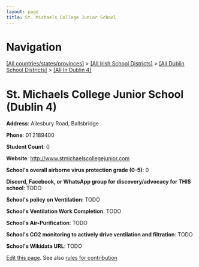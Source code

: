 ```yaml
---
layout: page
title: St. Michaels College Junior School
---
```

# Navigation

[[All countries/states/provinces]](../../../..) > [[All Irish School Districts]](../../..) > [[All Dublin School Districts]](../..) > [[All In Dublin 4]](..)

# St. Michaels College Junior School (Dublin 4)

**Address**: Ailesbury Road, Ballsbridge

**Phone**: 01 2189400

**Student Count**: 0

**Website**: <http://www.stmichaelscollegejunior.com>

**School's overall airborne virus protection grade (0-5)**: 0

**Discord, Facebook, or WhatsApp group for discovery/advocacy for THIS school**: TODO

**School's policy on Ventilation**: TODO

**School's Ventilation Work Completion**: TODO

**School's Air-Purification**: TODO

**School's CO2 monitoring to actively drive ventilation and filtration**: TODO

**School's Wikidata URL**: TODO


[Edit this page](https://github.com/ventilate-schools/Ireland/edit/main/./Dublin_4/St._Michaels_College_Junior_School.md). See also [rules for contribution](../../../contribution-rules/)